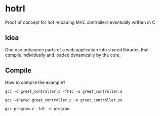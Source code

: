 # hotrl

Proof of concept for hot reloading MVC controllers eventually written in C

## Idea

One can outsource parts of a web application into shared libraries that compile individually and loaded dynamically by the core.

## Compile

How to compile the example?

`gcc -c greet_controller.c -fPIC -o greet_controller.o`

`gcc -shared greet_controller.o -o greet_controller.so`

`gcc program.c -ldl -o program`

